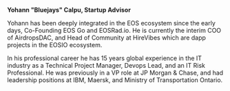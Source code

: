 **Yohann "Bluejays" Calpu, Startup Advisor**

Yohann has been deeply integrated in the EOS ecosystem since the early days, Co-Founding EOS Go and EOSRad.io. He is currently the interim COO of AirdropsDAC, and Head of Community at HireVibes which are dapp projects in the EOSIO ecosystem. 

In his professional career he has 15 years global experience in the IT industry as a Technical Project Manager, Devops Lead, and an IT Risk Professional. He was previously in a VP role at JP Morgan & Chase, and had leadership positions at IBM, Maersk, and Ministry of Transportation Ontario. 
